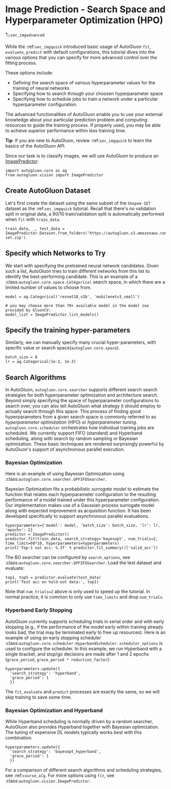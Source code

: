 # Image Prediction - Search Space and Hyperparameter Optimization (HPO)
:label:`sec_imgadvanced`

While the :ref:`sec_imgquick` introduced basic usage of AutoGluon `fit`, `evaluate`, `predict` with default configurations, this tutorial dives into the various options that you can specify for more advanced control over the fitting process.

These options include:
- Defining the search space of various hyperparameter values for the training of neural networks
- Specifying how to search through your choosen hyperparameter space
- Specifying how to schedule jobs to train a network under a particular hyperparameter configuration.

The advanced functionalities of AutoGluon enable you to use your external knowledge about your particular prediction problem and computing resources to guide the training process. If properly used, you may be able to achieve superior performance within less training time.

**Tip**: If you are new to AutoGluon, review :ref:`sec_imgquick` to learn the basics of the AutoGluon API.

Since our task is to classify images, we will use AutoGluon to produce an [ImagePredictor](/api/autogluon.task.html#autogluon.vision.ImagePredictor):

```{.python .input}
import autogluon.core as ag
from autogluon.vision import ImagePredictor
```

## Create AutoGluon Dataset

Let's first create the dataset using the same subset of the `Shopee-IET` dataset as the :ref:`sec_imgquick` tutorial.
Recall that there's no validation split in original data, a 90/10 train/validation split is automatically performed when `fit` with `train_data`.

```{.python .input}
train_data, _, test_data = ImagePredictor.Dataset.from_folders('https://autogluon.s3.amazonaws.com/datasets/shopee-iet.zip')
```

## Specify which Networks to Try

We start with specifying the pretrained neural network candidates.
Given such a list, AutoGluon tries to train different networks from this list to identify the best-performing candidate.
This is an example of a :class:`autogluon.core.space.Categorical` search space, in which there are a limited number of values to choose from.

```{.python .input}
model = ag.Categorical('resnet18_v1b', 'mobilenetv3_small')

# you may choose more than 70+ available model in the model zoo provided by GluonCV:
model_list = ImagePredictor.list_models()
```

## Specify the training hyper-parameters

Similarly, we can manually specify many crucial hyper-parameters, with specific value or search space(`autogluon.core.space`).


```{.python .input}
batch_size = 8
lr = ag.Categorical(1e-2, 1e-3)
```

## Search Algorithms

In AutoGluon, `autogluon.core.searcher` supports different search search strategies for both hyperparameter optimization and architecture search.
Beyond simply specifying the space of hyperparameter configurations to search over, you can also tell AutoGluon what strategy it should employ to actually search through this space.
This process of finding good hyperparameters from a given search space is commonly referred to as *hyperparameter optimization* (HPO) or *hyperparameter tuning*.
`autogluon.core.scheduler` orchestrates how individual training jobs are scheduled.
We currently support FIFO (standard) and Hyperband scheduling, along with search
by random sampling or Bayesian optimization. These basic techniques are rendered
surprisingly powerful by AutoGluon's support of asynchronous parallel execution.

### Bayesian Optimization

Here is an example of using Bayesian Optimization using :class:`autogluon.core.searcher.GPFIFOSearcher`.

Bayesian Optimization fits a probabilistic *surrogate model* to estimate the
function that relates each hyperparameter configuration to the resulting performance
of a model trained under this hyperparameter configuration. Our implementation makes
use of a Gaussian process surrogate model along with expected improvement as
acquisition function. It has been developed specifically to support asynchronous
parallel evaluations.

```{.python .input}
hyperparameters={'model': model, 'batch_size': batch_size, 'lr': lr, 'epochs': 2}
predictor = ImagePredictor()
predictor.fit(train_data, search_strategy='bayesopt', num_trials=2, time_limit=60*10, hyperparameters=hyperparameters)
print('Top-1 val acc: %.3f' % predictor.fit_summary()['valid_acc'])
```

The BO searcher can be configured by `search_options`, see
:class:`autogluon.core.searcher.GPFIFOSearcher`. Load the test dataset and evaluate:

```{.python .input}
top1, top5 = predictor.evaluate(test_data)
print('Test acc on hold-out data:', top1)
```

Note that `num_trials=2` above is only used to speed up the tutorial. In normal
practice, it is common to only use `time_limits` and drop `num_trials`.

### Hyperband Early Stopping

AutoGluon currently supports scheduling trials in serial order and with early
stopping (e.g., if the performance of the model early within training already
looks bad, the trial may be terminated early to free up resources).
Here is an example of using an early stopping scheduler
:class:`autogluon.core.scheduler.HyperbandScheduler`. `scheduler_options` is used
to configure the scheduler. In this example, we run Hyperband with a single
bracket, and stop/go decisions are made after 1 and 2 epochs (`grace_period`,
`grace_period * reduction_factor`):

```{.python .input}
hyperparameters.update({
  'search_strategy': 'hyperband',
  'grace_period': 1
  })
```

The `fit`, `evaluate` and `predict` processes are exactly the same, so we will skip training to save some time.

### Bayesian Optimization and Hyperband ###

While Hyperband scheduling is normally driven by a random searcher, AutoGluon
also provides Hyperband together with Bayesian optimization. The tuning of expensive
DL models typically works best with this combination.

```{.python .input}
hyperparameters.update({
  'search_strategy': 'bayesopt_hyperband',
  'grace_period': 1
  })
```

For a comparison of different search algorithms and scheduling strategies, see :ref:`course_alg`.
For more options using `fit`, see :class:`autogluon.vision.ImagePredictor`.
